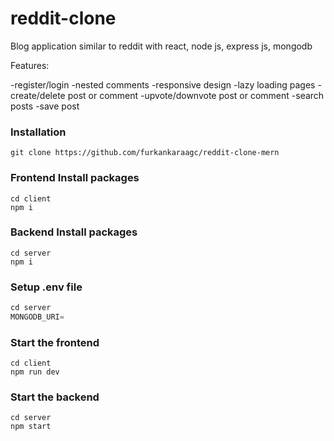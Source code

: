 # reddit-clone
Blog application similar to reddit with react, node js, express js, mongodb


Features:

-register/login
-nested comments
-responsive design
-lazy loading pages
-create/delete post or comment
-upvote/downvote post or comment
-search posts
-save post

### Installation

```shell
git clone https://github.com/furkankaraagc/reddit-clone-mern
```

### Frontend Install packages
 
```shell
cd client
npm i
```
### Backend Install packages
 
```shell
cd server
npm i
```

### Setup .env file


```js
cd server
MONGODB_URI=
```


### Start the frontend

```shell
cd client
npm run dev
```
### Start the backend

```shell
cd server
npm start
```
